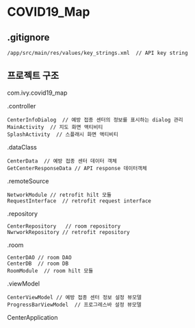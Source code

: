 # COVID19_Map
## .gitignore
    /app/src/main/res/values/key_strings.xml  // API key string

## 프로젝트 구조
com.ivy.covid19_map

  .controller
  
    CenterInfoDialog  // 예방 접종 센터의 정보를 표시하는 dialog 관리
    MainActivity  // 지도 화면 액티비티
    SplashActivity  // 스플래시 화면 액티비티
    
  .dataClass
  
    CenterData  // 예방 접종 센터 데이터 객체
    GetCenterResponseData // API response 데이터객체
    
  .remoteSource
  
    NetworkModule // retrofit hilt 모듈
    RequestInterface  // retrofit request interface
    
  .repository
  
    CenterRepository   // room repository
    NwrworkRepository // retrofit repository
    
  .room
  
    CenterDAO // room DAO
    CenterDB  // room DB
    RoomModule  // room hilt 모듈
    
  .viewModel
  
    CenterViewModel // 예방 접종 센터 정보 설정 뷰모델
    ProgressBarViewModel  // 프로그레스바 설정 뷰모델
    
   CenterApplication
